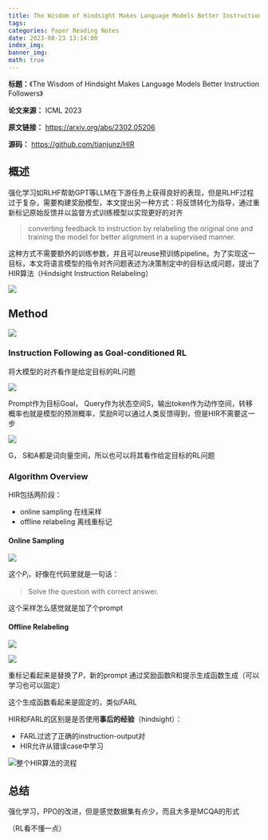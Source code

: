 ```yaml
---
title: The Wisdom of Hindsight Makes Language Models Better Instruction Followers
tags: 
categories: Paper Reading Notes
date: 2023-08-23 13:14:00
index_img: 
banner_img: 
math: true
---
```


**标题：**《The Wisdom of Hindsight Makes Language Models Better Instruction Followers》

**论文来源：** ICML 2023

**原文链接：** https://arxiv.org/abs/2302.05206

**源码：** https://github.com/tianjunz/HIR



## 概述

强化学习如RLHF帮助GPT等LLM在下游任务上获得良好的表现，但是RLHF过程过于复杂，需要构建奖励模型，本文提出另一种方式：将反馈转化为指导，通过重新标记原始反馈并以监督方式训练模型以实现更好的对齐

> converting feedback to instruction by relabeling the original one and training the model for better alignment in a supervised manner. 

这种方式不需要额外的训练参数，并且可以reuse预训练pipeline。为了实现这一目标，本文将语言模型的指令对齐问题表述为决策制定中的目标达成问题，提出了HIR算法（Hindsight Instruction Relabeling）

![](http://longls777.oss-cn-beijing.aliyuncs.com/img/image-20230823114946253.png)



## Method

![](http://longls777.oss-cn-beijing.aliyuncs.com/img/image-20230823115153238.png)

### Instruction Following as Goal-conditioned RL

将大模型的对齐看作是给定目标的RL问题

![](http://longls777.oss-cn-beijing.aliyuncs.com/img/image-20230823120125490.png)

Prompt作为目标Goal， Query作为状态空间S，输出token作为动作空间，转移概率也就是模型的预测概率，奖励R可以通过人类反馈得到，但是HIR不需要这一步

![](http://longls777.oss-cn-beijing.aliyuncs.com/img/image-20230823120142886.png)

G， S和A都是词向量空间，所以也可以将其看作给定目标的RL问题



### Algorithm Overview

HIR包括两阶段：

- online sampling 在线采样
-  offline relabeling 离线重标记



#### Online Sampling

![](http://longls777.oss-cn-beijing.aliyuncs.com/img/image-20230823121229161.png)

这个$P_i$，好像在代码里就是一句话：

> Solve the question with correct answer.

这个采样怎么感觉就是加了个prompt



#### Offline Relabeling

![](http://longls777.oss-cn-beijing.aliyuncs.com/img/image-20230823121440395.png)

![](http://longls777.oss-cn-beijing.aliyuncs.com/img/image-20230823121507921.png)

重标记看起来是替换了$P$，新的prompt 通过奖励函数R和提示生成函数生成（可以学习也可以固定）

这个生成函数看起来是固定的，类似FARL

HIR和FARL的区别是是否使用**事后的经验**（hindsight）：

- FARL过滤了正确的instruction-output对
- HIR允许从错误case中学习

![整个HIR算法的流程](http://longls777.oss-cn-beijing.aliyuncs.com/img/image-20230823122325727.png)



## 总结

强化学习，PPO的改进，但是感觉数据集有点少，而且大多是MCQA的形式

（RL看不懂一点）
